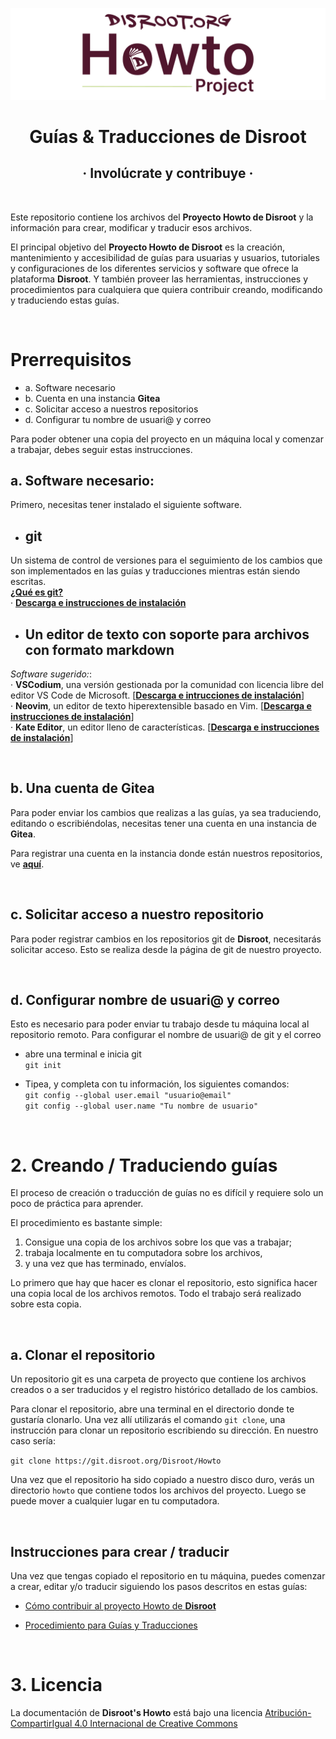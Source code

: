<p align="center">

![](h2.png)

</p>

<h1 align="center">Guías & Traducciones de Disroot</h1>

<h2 align="center">· Involúcrate y contribuye ·</h2>


<br>

Este repositorio contiene los archivos del **Proyecto Howto de Disroot** y la información para crear, modificar y traducir esos archivos.

El principal objetivo del **Proyecto Howto de Disroot** es la creación, mantenimiento y accesibilidad de guías para usuarias y usuarios, tutoriales y configuraciones de los diferentes servicios y software que ofrece la plataforma **Disroot**. Y también proveer las herramientas, instrucciones y procedimientos para cualquiera que quiera contribuir creando, modificando y traduciendo estas guías.

<br>


# Prerrequisitos
  - a. Software necesario
  - b. Cuenta en una instancia **Gitea**
  - c. Solicitar acceso a nuestros repositorios
  - d. Configurar tu nombre de usuari@ y correo

Para poder obtener una copia del proyecto en un máquina local y comenzar a trabajar, debes seguir estas instrucciones.

## a. Software necesario:
Primero, necesitas tener instalado el siguiente software.

- ## git<br>
Un sistema de control de versiones para el seguimiento de los cambios que son implementados en las guías y traducciones mientras están siendo escritas.<br>
[**¿Qué es git?**](https://es.wikipedia.org/wiki/Git) <br> · [**Descarga e instrucciones de instalación**](https://git-scm.com/downloads)

- ## Un editor de texto con soporte para archivos con formato markdown<br>
_Software sugerido:_:<br>
· **VSCodium**, una versión gestionada por la comunidad con licencia libre del editor VS Code de Microsoft. [[**Descarga e intrucciones de instalación**](https://vscodium.com/)]<br>
· **Neovim**, un editor de texto hiperextensible basado en Vim. [[**Descarga e instrucciones de instalación**](https://github.com/neovim/neovim/wiki/Installing-Neovim)]<br>
· **Kate Editor**, un editor lleno de características. [[**Descarga e instrucciones de instalación**](https://kate-editor.org/es/get-it/)]

<br>

## b. Una cuenta de Gitea
Para poder enviar los cambios que realizas a las guías, ya sea traduciendo, editando o escribiéndolas, necesitas tener una cuenta en una instancia de **Gitea**.

Para registrar una cuenta en la instancia donde están nuestros repositorios, ve [**aquí**](https://git.disroot.org/user/sign_up).

<br>

## c. Solicitar acceso a nuestro repositorio
Para poder registrar cambios en los repositorios git de **Disroot**, necesitarás solicitar acceso. Esto se realiza desde la página de git de nuestro proyecto.

<br>

## d. Configurar nombre de usuari@ y correo
Esto es necesario para poder enviar tu trabajo desde tu máquina local al repositorio remoto. Para configurar el nombre de usuari@ de git y el correo

- abre una terminal e inicia git<br>
`git init`<br>

- Tipea, y completa con tu información, los siguientes comandos:<br>
`git config --global user.email "usuario@email"`<br>
`git config --global user.name "Tu nombre de usuario"`

<br>


# 2. Creando / Traduciendo guías
El proceso de creación o traducción de guías no es difícil y requiere solo un poco de práctica para aprender.

El procedimiento es bastante simple:

1. Consigue una copia de los archivos sobre los que vas a trabajar;
2. trabaja localmente en tu computadora sobre los archivos,
3. y una vez que has terminado, envíalos.

Lo primero que hay que hacer es clonar el repositorio, esto significa hacer una copia local de los archivos remotos. Todo el trabajo será realizado sobre esta copia.

<br>

## a. Clonar el repositorio
Un repositorio git es una carpeta de proyecto que contiene los archivos creados o a ser traducidos y el registro histórico detallado de los cambios.

Para clonar el repositorio, abre una terminal en el directorio donde te gustaría clonarlo. Una vez allí utilizarás el comando `git clone`, una instrucción para clonar un repositorio escribiendo su dirección. En nuestro caso sería:

`git clone https://git.disroot.org/Disroot/Howto`

Una vez que el repositorio ha sido copiado a nuestro disco duro, verás un directorio `howto` que contiene todos los archivos del proyecto. Luego se puede mover a cualquier lugar en tu computadora.

<br>

## Instrucciones para crear / traducir
Una vez que tengas copiado el repositorio en tu máquina, puedes comenzar a crear, editar y/o traducir siguiendo los pasos descritos en estas guías:

- [Cómo contribuir al proyecto Howto de **Disroot**](https://howto.disroot.org/es/contribute)<br>

- [Procedimiento para Guías y Traducciones](https://howto.disroot.org/es/contribute/procedure)

<br>

# 3. Licencia
La documentación de **Disroot's Howto** está bajo una licencia [Atribución-CompartirIgual 4.0 Internacional de Creative Commons](https://creativecommons.org/licenses/by-sa/4.0/deed.es)

